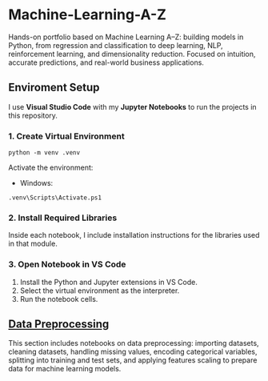 # Machine-Learning-A-Z
Hands-on portfolio based on Machine Learning A–Z: building models in Python, from regression and classification to deep learning, NLP, reinforcement learning, and dimensionality reduction. Focused on intuition, accurate predictions, and real-world business applications.

## Enviroment Setup
I use **Visual Studio Code** with my **Jupyter Notebooks** to run the projects in this repository.

### 1. Create Virtual Environment
```
python -m venv .venv

```

Activate the environment:
- Windows:
```
.venv\Scripts\Activate.ps1

```

### 2. Install Required Libraries
Inside each notebook, I include installation instructions for the libraries used in that module.

### 3. Open Notebook in VS Code
1. Install the Python and Jupyter extensions in VS Code.
2. Select the virtual environment as the interpreter.
3. Run the notebook cells. 

## [Data Preprocessing](data_preprocessing/)

This section includes notebooks on data preprocessing: importing datasets, cleaning datasets, handling missing values, encoding categorical variables, splitting into training and test sets, and applying features scaling to prepare data for machine learning models.



